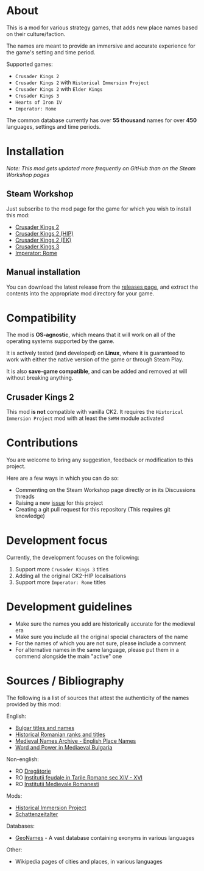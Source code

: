 # About

This is a mod for various strategy games, that adds new place names based on their culture/faction.

The names are meant to provide an immersive and accurate experience for the game's setting and time period.

Supported games:
 - `Crusader Kings 2`
 - `Crusader Kings 2` with `Historical Immersion Project`
 - `Crusader Kings 2` with `Elder Kings`
 - `Crusader Kings 3`
 - `Hearts of Iron IV`
 - `Imperator: Rome`

The common database currently has over **55 thousand** names for over **450** languages, settings and time periods.

# Installation

*Note: This mod gets updated more frequently on GitHub than on the Steam Workshop pages*

## Steam Workshop

Just subscribe to the mod page for the game for which you wish to install this mod:
 - [Crusader Kings 2](https://steamcommunity.com/sharedfiles/filedetails/?id=2243430163)
 - [Crusader Kings 2 (HIP)](http://steamcommunity.com/sharedfiles/filedetails/?id=1175098675)
 - [Crusader Kings 2 (EK)](https://steamcommunity.com/sharedfiles/filedetails/?id=1745899430)
 - [Crusader Kings 3](https://steamcommunity.com/sharedfiles/filedetails/?id=2217534250)
 - [Imperator: Rome](https://steamcommunity.com/sharedfiles/filedetails/?id=2219177532)

## Manual installation

You can download the latest release from the [releases page](https://github.com/hmlendea/more-cultural-names/releases), and extract the contents into the appropriate mod directory for your game.

# Compatibility

The mod is **OS-agnostic**, which means that it will work on all of the operating systems supported by the game.

It is actively tested (and developed) on **Linux**, where it is guaranteed to work with either the native version of the game or through Steam Play.

It is also **save-game compatible**, and can be added and removed at will without breaking anything.

## Crusader Kings 2

This mod **is not** compatible with vanilla CK2. It requires the `Historical Immersion Project` mod with at least the `SWMH` module activated

# Contributions

You are welcome to bring any suggestion, feedback or modification to this project.

Here are a few ways in which you can do so:
 - Commenting on the Steam Workshop page directly or in its Discussions threads
 - Raising a new [issue](https://github.com/hmlendea/more-cultural-names/issues) for this project
 - Creating a git pull request for this repository (This requires git knowledge)

# Development focus

Currently, the development focuses on the following:

 1. Support more `Crusader Kings 3` titles
 2. Adding all the original CK2-HIP localisations
 3. Support more `Imperator: Rome` titles

# Development guidelines

 - Make sure the names you add are historically accurate for the medieval era
 - Make sure you include all the original special characters of the name
 - For the names of which you are not sure, please include a comment
 - For alternative names in the same language, please put them in a commend alongside the main "active" one

# Sources / Bibliography

The following is a list of sources that attest the authenticity of the names provided by this mod:

English:
- [Bulgar titles and names](http://www.chitatel.net/forum/topic/375-bulgar-titles-and-names/)
- [Historical Romanian ranks and titles](https://en.wikipedia.org/wiki/Historical_Romanian_ranks_and_titles)
- [Medieval Names Archive - English Place Names](https://www.s-gabriel.org/names/engplacenames.shtml)
- [Word and Power in Mediaeval Bulgaria](https://books.google.co.uk/books?id=O-j66lYzINEC)

Non-english:
- RO [Dregătorie](https://ro.wikipedia.org/wiki/Dreg%C4%83torie)
- RO [Institutii feudale in Tarile Romane sec XIV - XVI](http://www.ebacalaureat.ro/c/institutii-feudale-in-tarile-romane-sec-xiv---xvi/1158)
- RO [Institutii Medievale Romanesti](https://www.scribd.com/doc/103239549/Institutii-Medievale-Romanesti)

Mods:
- [Historical Immersion Project](https://ck2.paradoxwikis.com/Historical_Immersion_Project)
- [Schattenzeitalter](http://www.moddb.com/mods/schattenzeitalter)

Databases:
 - [GeoNames](http://www.geonames.org/) - A vast database containing exonyms in various languages

Other:
- Wikipedia pages of cities and places, in various languages
